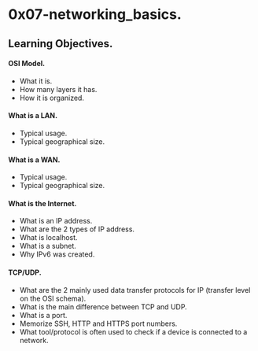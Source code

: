 # 0x07-networking_basics.

## Learning Objectives.
#### OSI Model.
* What it is.
* How many layers it has.
* How it is organized.
#### What is a LAN.
* Typical usage.
* Typical geographical size.
#### What is a WAN.
* Typical usage.
* Typical geographical size.
#### What is the Internet.
* What is an IP address.
* What are the 2 types of IP address.
* What is localhost.
* What is a subnet.
* Why IPv6 was created.
#### TCP/UDP.
* What are the 2 mainly used data transfer protocols for IP (transfer level on the OSI schema).
* What is the main difference between TCP and UDP.
* What is a port.
* Memorize SSH, HTTP and HTTPS port numbers.
* What tool/protocol is often used to check if a device is connected to a network.